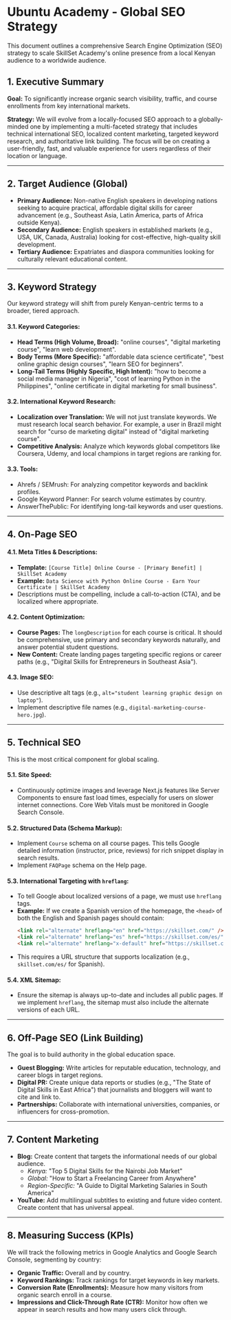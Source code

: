 # Ubuntu Academy - Global SEO Strategy

This document outlines a comprehensive Search Engine Optimization (SEO) strategy to scale SkillSet Academy's online presence from a local Kenyan audience to a worldwide audience.

## 1. Executive Summary

**Goal:** To significantly increase organic search visibility, traffic, and course enrollments from key international markets.

**Strategy:** We will evolve from a locally-focused SEO approach to a globally-minded one by implementing a multi-faceted strategy that includes technical international SEO, localized content marketing, targeted keyword research, and authoritative link building. The focus will be on creating a user-friendly, fast, and valuable experience for users regardless of their location or language.

---

## 2. Target Audience (Global)

-   **Primary Audience:** Non-native English speakers in developing nations seeking to acquire practical, affordable digital skills for career advancement (e.g., Southeast Asia, Latin America, parts of Africa outside Kenya).
-   **Secondary Audience:** English speakers in established markets (e.g., USA, UK, Canada, Australia) looking for cost-effective, high-quality skill development.
-   **Tertiary Audience:** Expatriates and diaspora communities looking for culturally relevant educational content.

---

## 3. Keyword Strategy

Our keyword strategy will shift from purely Kenyan-centric terms to a broader, tiered approach.

#### 3.1. Keyword Categories:
-   **Head Terms (High Volume, Broad):** "online courses", "digital marketing course", "learn web development".
-   **Body Terms (More Specific):** "affordable data science certificate", "best online graphic design courses", "learn SEO for beginners".
-   **Long-Tail Terms (Highly Specific, High Intent):** "how to become a social media manager in Nigeria", "cost of learning Python in the Philippines", "online certificate in digital marketing for small business".

#### 3.2. International Keyword Research:
-   **Localization over Translation:** We will not just translate keywords. We must research local search behavior. For example, a user in Brazil might search for "curso de marketing digital" instead of "digital marketing course".
-   **Competitive Analysis:** Analyze which keywords global competitors like Coursera, Udemy, and local champions in target regions are ranking for.

#### 3.3. Tools:
-   Ahrefs / SEMrush: For analyzing competitor keywords and backlink profiles.
-   Google Keyword Planner: For search volume estimates by country.
-   AnswerThePublic: For identifying long-tail keywords and user questions.

---

## 4. On-Page SEO

#### 4.1. Meta Titles & Descriptions:
-   **Template:** `[Course Title] Online Course - [Primary Benefit] | SkillSet Academy`
-   **Example:** `Data Science with Python Online Course - Earn Your Certificate | SkillSet Academy`
-   Descriptions must be compelling, include a call-to-action (CTA), and be localized where appropriate.

#### 4.2. Content Optimization:
-   **Course Pages:** The `longDescription` for each course is critical. It should be comprehensive, use primary and secondary keywords naturally, and answer potential student questions.
-   **New Content:** Create landing pages targeting specific regions or career paths (e.g., "Digital Skills for Entrepreneurs in Southeast Asia").

#### 4.3. Image SEO:
-   Use descriptive alt tags (e.g., `alt="student learning graphic design on laptop"`).
-   Implement descriptive file names (e.g., `digital-marketing-course-hero.jpg`).

---

## 5. Technical SEO

This is the most critical component for global scaling.

#### 5.1. Site Speed:
-   Continuously optimize images and leverage Next.js features like Server Components to ensure fast load times, especially for users on slower internet connections. Core Web Vitals must be monitored in Google Search Console.

#### 5.2. Structured Data (Schema Markup):
-   Implement `Course` schema on all course pages. This tells Google detailed information (instructor, price, reviews) for rich snippet display in search results.
-   Implement `FAQPage` schema on the Help page.

#### 5.3. International Targeting with `hreflang`:
-   To tell Google about localized versions of a page, we must use `hreflang` tags.
-   **Example:** If we create a Spanish version of the homepage, the `<head>` of both the English and Spanish pages should contain:
    ```html
    <link rel="alternate" hreflang="en" href="https://skillset.com/" />
    <link rel="alternate" hreflang="es" href="https://skillset.com/es/" />
    <link rel="alternate" hreflang="x-default" href="https://skillset.com/" />
    ```
-   This requires a URL structure that supports localization (e.g., `skillset.com/es/` for Spanish).

#### 5.4. XML Sitemap:
-   Ensure the sitemap is always up-to-date and includes all public pages. If we implement `hreflang`, the sitemap must also include the alternate versions of each URL.

---

## 6. Off-Page SEO (Link Building)

The goal is to build authority in the global education space.

-   **Guest Blogging:** Write articles for reputable education, technology, and career blogs in target regions.
-   **Digital PR:** Create unique data reports or studies (e.g., "The State of Digital Skills in East Africa") that journalists and bloggers will want to cite and link to.
-   **Partnerships:** Collaborate with international universities, companies, or influencers for cross-promotion.

---

## 7. Content Marketing

-   **Blog:** Create content that targets the informational needs of our global audience.
    -   *Kenya:* "Top 5 Digital Skills for the Nairobi Job Market"
    -   *Global:* "How to Start a Freelancing Career from Anywhere"
    -   *Region-Specific:* "A Guide to Digital Marketing Salaries in South America"
-   **YouTube:** Add multilingual subtitles to existing and future video content. Create content that has universal appeal.

---

## 8. Measuring Success (KPIs)

We will track the following metrics in Google Analytics and Google Search Console, segmenting by country:

-   **Organic Traffic:** Overall and by country.
-   **Keyword Rankings:** Track rankings for target keywords in key markets.
-   **Conversion Rate (Enrollments):** Measure how many visitors from organic search enroll in a course.
-   **Impressions and Click-Through Rate (CTR):** Monitor how often we appear in search results and how many users click through.

